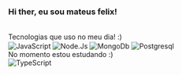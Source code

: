 ### Hi ther, eu sou mateus felix!
<div style="display: inline-block;"><br>
    Tecnologias que uso no meu dia! :)<br>
     <img align="center" src="https://img.shields.io/badge/JavaScript-F7DF1E?style=for-the-badge&logo=javascript&logoColor=black" alt="JavaScript">
    <img  align="center" src="https://img.shields.io/badge/Node.js-43853D?style=for-the-badge&logo=node.js&logoColor=white" alt="Node.Js">
    <img align="center" src="https://img.shields.io/badge/MongoDB-4EA94B?style=for-the-badge&logo=mongodb&logoColor=white" alt="MongoDb">
    <img align="center" src="https://img.shields.io/badge/PostgreSQL-316192?style=for-the-badge&logo=postgresql&logoColor=white" alt="Postgresql"> <br/>
    No momento estou estudando :) <br/>
    <img align="center" src="https://img.shields.io/badge/TypeScript-007ACC?style=for-the-badge&logo=typescript&logoColor=white" alt="TypeScript">
